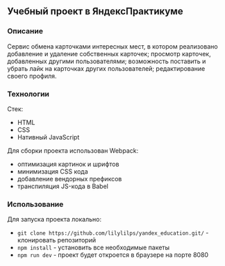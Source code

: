 ## Учебный проект в ЯндексПрактикуме

### Описание

Сервис обмена карточками интересных мест, в котором реализовано добавление и удаление собственных карточек; просмотр карточек, добавленных другими пользователями; возможность поставить и убрать лайк на карточках других пользователей; редактирование своего профиля.

### Технологии

Стек:
* HTML
* CSS
* Нативный JavaScript

Для сборки проекта использован Webpack:
* оптимизация картинок и шрифтов
* минимизация CSS кода 
* добавление вендорных префиксов
* транспиляция JS-кода в Babel

### Использование

Для запуска проекта локально:

- `git clone https://github.com/lilylilps/yandex_education.git/` - клонировать репозиторий
- `npm install` - установить все необходимые пакеты
- `npm run dev` - проект будет откроется в браузере на порте 8080
